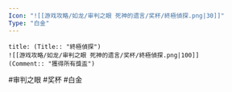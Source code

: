 ```yaml
---
Icon: "![[游戏攻略/如龙/审判之眼 死神的遗言/奖杯/終極偵探.png|30]]"
Type: "白金"
---
```

```ad-common-platinum-trophy
title: (Title:: "終極偵探")
![[游戏攻略/如龙/审判之眼 死神的遗言/奖杯/終極偵探.png|100]]
(Comment:: "獲得所有獎盃")
```

#审判之眼 #奖杯 #白金
